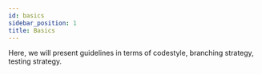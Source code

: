 ```yaml
---
id: basics
sidebar_position: 1
title: Basics
---
```


Here, we will present guidelines in terms of codestyle, branching strategy, testing strategy.